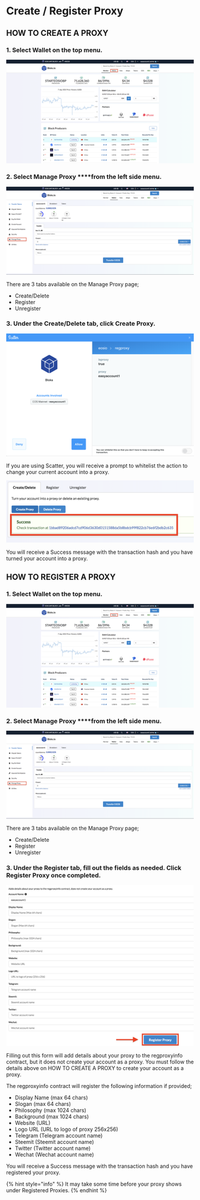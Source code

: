 # Create / Register Proxy

## HOW TO CREATE A PROXY

### 1. Select **Wallet** on the top menu.

![](../.gitbook/assets/image%20%2874%29.png)

### 2. Select Manage Proxy ****from the left side menu.

![](../.gitbook/assets/image%20%2879%29.png)

There are 3 tabs available on the Manage Proxy page;

* Create/Delete
* Register
* Unregister

### 3. Under the Create/Delete tab, click Create Proxy.

![](../.gitbook/assets/image%20%28240%29.png)

If you are using Scatter, you will receive a prompt to whitelist the action to change your current account into a proxy.

![](../.gitbook/assets/image%20%28216%29.png)

You will receive a Success message with the transaction hash and you have turned your account into a proxy.



## HOW TO REGISTER A PROXY <a id="register"></a>

### 1. Select **Wallet** on the top menu.

![](../.gitbook/assets/image%20%2874%29.png)

### 2. Select Manage Proxy ****from the left side menu.

![](../.gitbook/assets/image%20%2879%29.png)

There are 3 tabs available on the Manage Proxy page;

* Create/Delete
* Register
* Unregister

### 3. Under the Register tab, fill out the fields as needed. Click Register Proxy once completed.

![](../.gitbook/assets/image%20%28158%29.png)

Filling out this form will add details about your proxy to the regproxyinfo contract, but it does not create your account as a proxy. You must follow the details above on HOW TO CREATE A PROXY to create your account as a proxy.

The regproxyinfo contract will register the following information if provided;

* Display Name \(max 64 chars\)
* Slogan \(max 64 chars\)
* Philosophy \(max 1024 chars\)
* Background \(max 1024 chars\)
* Website \(URL\)
* Logo URL \(URL to logo of proxy 256x256\)
* Telegram \(Telegram account name\)
* Steemit \(Steemit account name\)
* Twitter \(Twitter account name\)
* Wechat \(Wechat account name\)

You will receive a Success message with the transaction hash and you have registered your proxy.

{% hint style="info" %}
It may take some time before your proxy shows under Registered Proxies.
{% endhint %}

